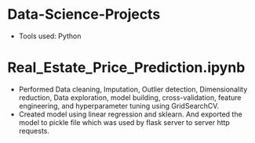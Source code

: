 # Data-Science-Projects

- Tools used: Python

# Real_Estate_Price_Prediction.ipynb

- Performed Data cleaning, Imputation, Outlier detection, Dimensionality reduction, Data exploration, model building, cross-validation, feature engineering,  and hyperparameter tuning using GridSearchCV.
- Created model using linear regression and sklearn. And exported the model to pickle file which was used by flask server to server http requests.
